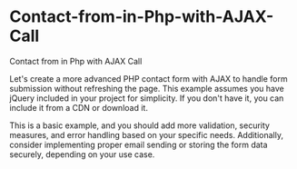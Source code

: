 # Contact-from-in-Php-with-AJAX-Call
Contact from in Php with AJAX Call

Let's create a more advanced PHP contact form with AJAX to handle form submission without refreshing the page. 
This example assumes you have jQuery included in your project for simplicity. If you don't have it, you can include it from a CDN or download it.

This is a basic example, and you should add more validation, security measures, and error handling based on your specific needs. 
Additionally, consider implementing proper email sending or storing the form data securely, depending on your use case.







